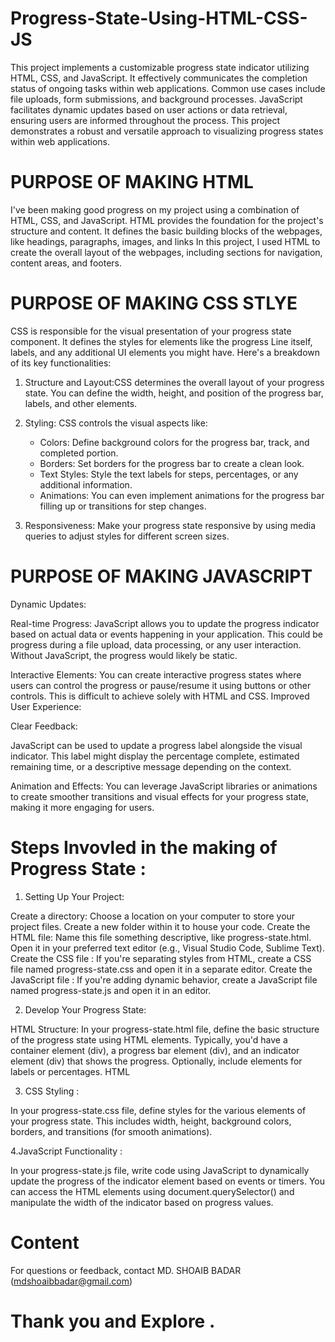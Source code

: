 # Progress-State-Using-HTML-CSS-JS
This project implements a customizable progress state indicator utilizing HTML, CSS, and JavaScript. It effectively communicates the completion status of ongoing tasks within web applications.  Common use cases include file uploads, form submissions, and background processes. JavaScript facilitates dynamic updates based on user actions or data retrieval, ensuring users are informed throughout the process. This project demonstrates a robust and versatile approach to visualizing progress states within web applications.

# PURPOSE OF MAKING HTML
 I've been making good progress on my project using a combination of HTML, CSS, and JavaScript. HTML provides the foundation for the project's structure and content. It defines the basic building blocks of the webpages, like headings, paragraphs, images, and links
 In this project, I used HTML to create the overall layout of the webpages, including sections for navigation, content areas, and footers. 

 # PURPOSE OF MAKING CSS STLYE 
  CSS is responsible for the visual presentation of your progress state component. It defines the styles for elements like the progress Line itself, labels, and any additional UI elements you might have. Here's a breakdown of its key functionalities:

1. Structure and Layout:CSS determines the overall layout of your progress state. You can define the width, height, and position of the progress bar, labels, and other elements.

2. Styling:  CSS controls the visual aspects like:
   - Colors: Define background colors for the progress bar, track, and completed portion.
   - Borders: Set borders for the progress bar to create a clean look.
   - Text Styles: Style the text labels for steps, percentages, or any additional information.
   - Animations: You can even implement animations for the progress bar filling up or transitions for step changes.

3. Responsiveness: Make your progress state responsive by using media queries to adjust styles for different screen sizes.

# PURPOSE OF MAKING JAVASCRIPT
Dynamic Updates:

Real-time Progress: JavaScript allows you to update the progress indicator based on actual data or events happening in your application. This could be progress during a file upload, data processing, or any user interaction. Without JavaScript, the progress would likely be static.

Interactive Elements: You can create interactive progress states where users can control the progress or pause/resume it using buttons or other controls. This is difficult to achieve solely with HTML and CSS.
Improved User Experience:

Clear Feedback:

JavaScript can be used to update a progress label alongside the visual indicator. This label might display the percentage complete, estimated remaining time, or a descriptive message depending on the context.

Animation and Effects: You can leverage JavaScript libraries or animations to create smoother transitions and visual effects for your progress state, making it more engaging for users.

# Steps Invovled in the making of Progress State :
 1. Setting Up Your Project:

Create a directory: Choose a location on your computer to store your project files. Create a new folder within it to house your code.
Create the HTML file: Name this file something descriptive, like progress-state.html. Open it in your preferred text editor (e.g., Visual Studio Code, Sublime Text).
Create the CSS file : If you're separating styles from HTML, create a CSS file named progress-state.css and open it in a separate editor.
Create the JavaScript file : If you're adding dynamic behavior, create a JavaScript file named progress-state.js and open it in an editor.

 2. Develop Your Progress State:

HTML Structure: In your progress-state.html file, define the basic structure of the progress state using HTML elements. Typically, you'd have a container element (div), a progress bar element (div), and an indicator element (div) that shows the progress. Optionally, include elements for labels or percentages.
HTML

3. CSS Styling :

In your progress-state.css file, define styles for the various elements of your progress state. This includes width, height, background colors, borders, and transitions (for smooth animations).

4.JavaScript Functionality : 

In your progress-state.js file, write code using JavaScript to dynamically update the progress of the indicator element based on events or timers. You can access the HTML elements using document.querySelector() and manipulate the width of the indicator based on progress values.

# Content
For questions or feedback, contact MD. SHOAIB BADAR (mdshoaibbadar@gmail.com)

# Thank you and Explore .

 
